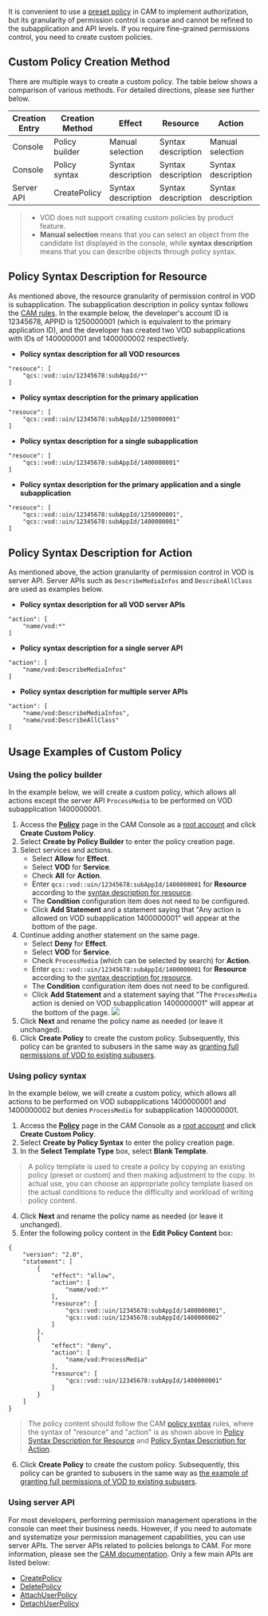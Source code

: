 It is convenient to use a [preset policy](https://intl.cloud.tencent.com/document/product/266/33971) in CAM to implement authorization, but its granularity of permission control is coarse and cannot be refined to the subapplication and API levels. If you require fine-grained permissions control, you need to create custom policies.


## Custom Policy Creation Method

There are multiple ways to create a custom policy. The table below shows a comparison of various methods. For detailed directions, please see further below.

| Creation Entry | Creation Method | Effect <br/> | Resource <br/> | Action <br/> | Flexibility | Difficulty |
| ---------- | ------------ | ------------------- | --------------------- | ------------------- | ------ | ---- |
| Console | Policy builder | Manual selection | Syntax description | Manual selection | Medium | Medium |
| Console | Policy syntax | Syntax description | Syntax description | Syntax description | High | High |
| Server API | CreatePolicy | Syntax description | Syntax description | Syntax description | High | High |

>
>- VOD does not support creating custom policies by product feature.
>- **Manual selection** means that you can select an object from the candidate list displayed in the console, while **syntax description** means that you can describe objects through policy syntax.

## <span id = "p1"></span>Policy Syntax Description for Resource

As mentioned above, the resource granularity of permission control in VOD is subapplication. The subapplication description in policy syntax follows the [CAM rules](https://intl.cloud.tencent.com/document/product/598/10606). In the example below, the developer's account ID is 12345678, APPID is 1250000001 (which is equivalent to the primary application ID), and the developer has created two VOD subapplications with IDs of 1400000001 and 1400000002 respectively.

- **Policy syntax description for all VOD resources**
```
"resouce": [
	"qcs::vod::uin/12345678:subAppId/*"
]
```
- **Policy syntax description for the primary application**
```
"resouce": [
	"qcs::vod::uin/12345678:subAppId/1250000001"
]
```
- **Policy syntax description for a single subapplication**
```
"resouce": [
	"qcs::vod::uin/12345678:subAppId/1400000001"
]
```
- **Policy syntax description for the primary application and a single subapplication**
```
"resouce": [
	"qcs::vod::uin/12345678:subAppId/1250000001",
	"qcs::vod::uin/12345678:subAppId/1400000001"
]
```

## <span id ="p3"></span>Policy Syntax Description for Action

As mentioned above, the action granularity of permission control in VOD is server API. Server APIs such as `DescribeMediaInfos` and `DescribeAllClass` are used as examples below.

- **Policy syntax description for all VOD server APIs**
```
"action": [
	"name/vod:*"
]
```
- **Policy syntax description for a single server API**
```
"action": [
	"name/vod:DescribeMediaInfos"
]
```
- **Policy syntax description for multiple server APIs**
```
"action": [
	"name/vod:DescribeMediaInfos",
	"name/vod:DescribeAllClass"
]
```

## Usage Examples of Custom Policy

### Using the policy builder

In the example below, we will create a custom policy, which allows all actions except the server API `ProcessMedia` to be performed on VOD subapplication 1400000001.

1. Access the **[Policy](https://console.cloud.tencent.com/cam/policy)** page in the CAM Console as a [root account](https://intl.cloud.tencent.com/document/product/598/32633) and click **Create Custom Policy**.
2. Select **Create by Policy Builder** to enter the policy creation page.
3. Select services and actions.
	- Select **Allow** for **Effect**.
	- Select **VOD** for **Service**.
	- Check **All** for **Action**.
	- Enter `qcs::vod::uin/12345678:subAppId/1400000001` for **Resource** according to the [syntax description for resource](#p1).
	- The **Condition** configuration item does not need to be configured.
	- Click **Add Statement** and a statement saying that "Any action is allowed on VOD subapplication 1400000001" will appear at the bottom of the page.
4. Continue adding another statement on the same page.
	- Select **Deny** for **Effect**.
	- Select **VOD** for **Service**.
	- Check `ProcessMedia` (which can be selected by search) for **Action**.
	- Enter `qcs::vod::uin/12345678:subAppId/1400000001` for **Resource** according to the [syntax description for resource](#p1).
	- The **Condition** configuration item does not need to be configured.
	- Click **Add Statement** and a statement saying that "The `ProcessMedia` action is denied on VOD subapplication 1400000001" will appear at the bottom of the page.
     ![](https://main.qcloudimg.com/raw/f1021e0b522b588364759e5bda7636fb.png)
5. Click **Next** and rename the policy name as needed (or leave it unchanged).
6. Click **Create Policy** to create the custom policy. Subsequently, this policy can be granted to subusers in the same way as [granting full permissions of VOD to existing subusers](https://intl.cloud.tencent.com/document/product/266/33971#p2).


### Using policy syntax

In the example below, we will create a custom policy, which allows all actions to be performed on VOD subapplications 1400000001 and 1400000002 but denies `ProcessMedia` for subapplication 1400000001.

1. Access the **[Policy](https://console.cloud.tencent.com/cam/policy)** page in the CAM Console as a [root account](https://intl.cloud.tencent.com/document/product/598/32633) and click **Create Custom Policy**.
2. Select **Create by Policy Syntax** to enter the policy creation page.
3. In the **Select Template Type** box, select **Blank Template**.
>A policy template is used to create a policy by copying an existing policy (preset or custom) and then making adjustment to the copy. In actual use, you can choose an appropriate policy template based on the actual conditions to reduce the difficulty and workload of writing policy content.
4. Click **Next** and rename the policy name as needed (or leave it unchanged).
5. Enter the following policy content in the **Edit Policy Content** box:
```
{
    "version": "2.0",
    "statement": [
        {
            "effect": "allow",
            "action": [
                "name/vod:*"
            ],
            "resource": [
                "qcs::vod::uin/12345678:subAppId/1400000001",
                "qcs::vod::uin/12345678:subAppId/1400000002"
            ]
        },
        {
            "effect": "deny",
            "action": [
                "name/vod:ProcessMedia"
            ],
            "resource": [
                "qcs::vod::uin/12345678:subAppId/1400000001"
            ]
        }
    ]
}
```
> The policy content should follow the CAM [policy syntax](https://intl.cloud.tencent.com/document/product/598/10603) rules, where the syntax of "resource" and "action" is as shown above in [Policy Syntax Description for Resource](#p1) and [Policy Syntax Description for Action](#p3).
6. Click **Create Policy** to create the custom policy. Subsequently, this policy can be granted to subusers in the same way as [the example of granting full permissions of VOD to existing subusers](https://intl.cloud.tencent.com/document/product/266/33971#p2).

### Using server API

For most developers, performing permission management operations in the console can meet their business needs. However, if you need to automate and systematize your permission management capabilities, you can use server APIs.
The server APIs related to policies belongs to CAM. For more information, please see the [CAM documentation](https://intl.cloud.tencent.com/document/product/598). Only a few main APIs are listed below:

- [CreatePolicy](https://intl.cloud.tencent.com/document/product/598/32248)
- [DeletePolicy](https://intl.cloud.tencent.com/document/product/598/32247)
- [AttachUserPolicy](https://intl.cloud.tencent.com/document/product/598/32249)
- [DetachUserPolicy](https://intl.cloud.tencent.com/document/product/598/32245)
